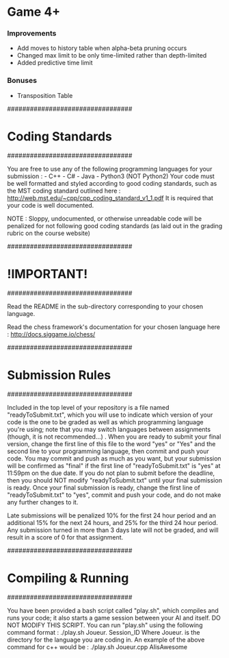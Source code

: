 # Game 4+

### Improvements
- Add moves to history table when alpha-beta pruning occurs
- Changed max limit to be only time-limited rather than depth-limited 
- Added predictive time limit

### Bonuses
- Transposition Table

#################################
#	Coding Standards	#
#################################

You are free to use any of the following programming languages for your submission : 
	- C++
	- C#
	- Java
	- Python3 (NOT Python2)
Your code must be well formatted and styled according to good coding standards, such as the MST coding standard outlined here : 
http://web.mst.edu/~cpp/cpp_coding_standard_v1_1.pdf
It is required that your code is well documented.

NOTE : Sloppy, undocumented, or otherwise unreadable code will be penalized for not following good coding standards (as laid out in the grading rubric on the course website) 

#################################
#          !IMPORTANT!          #
#################################

Read the README in the sub-directory corresponding to your chosen language.  

Read the chess framework's documentation for your chosen language here : http://docs.siggame.io/chess/ 

#################################
#	Submission Rules	#
#################################

Included in the top level of your repository is a file named "readyToSubmit.txt", which you will use to indicate which version of your code is the one to be graded as well as which programming language you're using; note that you may switch languages between assignments (though, it is not recommended...) . When you are ready to submit your final version, change the first line of this file to the word "yes" or "Yes" and the second line to your programming language, then commit and push your code. You may commit and push as much as you want, but your submission will be confirmed as "final" if the first line of "readyToSubmit.txt" is "yes" at 11:59pm on the due date. If you do not plan to submit before the deadline, then you should NOT modify "readyToSubmit.txt" until your final submission is ready. Once your final submission is ready, change the first line of "readyToSubmit.txt" to "yes", commit and push your code, and do not make any further changes to it. 

Late submissions will be penalized 10% for the first 24 hour period and an additional 15% for the next 24 hours, and 25% for the third  24 hour period. Any submission turned in more than 3 days late will not be graded, and will result in a score of 0 for that assignment. 

#################################
#       Compiling & Running	#
#################################

You have been provided a bash script called "play.sh", which compiles and runs your code; it also starts a game session between your AI and itself. DO NOT MODIFY THIS SCRIPT.
You can run "play.sh" using the following command format :
	./play.sh Joueur.<lang> Session_ID
Where Joueur.<lang> is the directory for the language you are coding in. An example of the above command for c++ would be :
	./play.sh Joueur.cpp AIisAwesome
